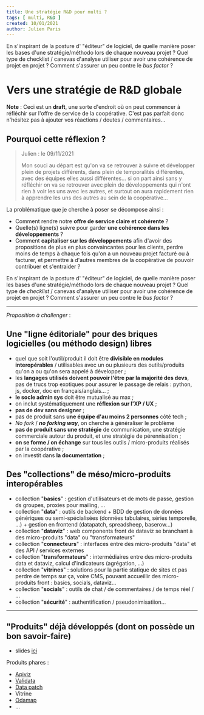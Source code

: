 ```yaml
---
title: Une stratégie R&D pour multi ? 
tags: [ multi, R&D ]
created: 10/01/2021
author: Julien Paris
---
```


En s'inspirant de la posture d' "éditeur" de logiciel, de quelle manière poser les bases d'une stratégie/méthodo lors de chaque nouveau projet ? Quel type de checklist / canevas d'analyse utiliser pour avoir une cohérence de projet en projet ? Comment s'assurer un peu contre le *bus factor* ? 


# Vers une stratégie de R&D globale

**Note** : Ceci est un **draft**, une sorte d'endroit où on peut commencer à réfléchir sur l'offre de service de la coopérative. C'est pas parfait donc n'hésitez pas à ajouter vos réactions / doutes / commentaires... 


## Pourquoi cette réflexion ?

> Julien : le 09/11/2021
>
>  Mon souci au départ est qu'on va se retrouver à suivre et développer plein de projets différents, dans plein de temporalités différentes, avec des équipes elles aussi différentes... si on part ainsi sans y réfléchir on va se retrouver avec plein de développements qui n'ont rien à voir les uns avec les autres, et surtout on aura rapidement rien à apprendre les uns des autres au sein de la coopérative... 

La problématique que je cherche à poser se décompose ainsi : 

- Comment rendre notre **offre de service claire et cohérente** ?
- Quelle(s) ligne(s) suivre pour garder **une cohérence dans les développements** ?
- Comment **capitaliser sur les développements** afin d'avoir des propositions de plus en plus convaincantes pour les clients,  perdre moins de temps à chaque fois qu'on a un nouveau projet facturé ou à facturer, et permettre à d'autres membres de la coopérative de pouvoir contribuer et s'entraider ?

En s'inspirant de la posture d' "éditeur" de logiciel, de quelle manière poser les bases d'une stratégie/méthodo lors de chaque nouveau projet ? Quel type de *checklist* / canevas d'analyse utiliser pour avoir une cohérence de projet en projet ? Comment s'assurer un peu contre le *bus factor* ? 

-----

_Proposition à *challenger*_ : 

## Une "ligne éditoriale" pour des briques logicielles (ou méthodo design) libres

- quel que soit l'outil/produit il doit être **divisible en modules interopérables** / utilisables avec un ou plusieurs des outils/produits qu'on a ou qu'on sera appelé à développer ;
- les **langages utilisés doivent pouvoir l'être par la majorité des devs**, pas de trucs trop exotiques pour assurer le passage de relais : python, js, docker, doc en français/anglais... ;
- **le socle admin sys** doit être mutualisé au max ;
- on inclut systématiquement une **réflexion sur l'XP / UX** ;
- **pas de dev sans designer** ;
- pas de produit sans **une équipe d'au moins 2 personnes** côté tech ;
- *No fork* / ***no forking way***, on cherche à généraliser le problème 
- **pas de produit sans une stratégie** de communication, une stratégie commerciale autour du produit, et une stratégie de pérennisation ;
- **on se forme / on échange** sur tous les outils / micro-produits réalisés par la coopérative ;
- on investit dans **la documentation** ;




## Des "collections" de méso/micro-produits interopérables

- collection "**basics**" : gestion d'utilisateurs et de mots de passe, gestion ds groupes, proxies pour mailing, ...
- collection "**data**" : outils de backend + BDD de gestion de données génériques ou semi-spécialisées (données tabulaires, séries temporelle, ...) + gestion en frontend (datapatch, spreadsheep, baserow...)
- collection "**dataviz**" :  web components front de  dataviz se branchant à des micro-produits "data" ou "transformateurs"
- collection "**connecteurs**" :  interfaces entre des micro-produits "data" et des API / services externes
- collection "**transformateurs**" : intermédiaires entre des micro-produits data  et dataviz, calcul d'indicateurs (agrégation, …)
- collection "**vitrines**" : solutions pour la partie statique de sites et pas perdre de temps sur ça, voire CMS, pouvant accueillir des micro-produits front : basics, socials, dataviz...
- collection "**socials**" : outils de chat / de commentaires / de temps réel / ...
- collection "**sécurité**" : authentification / pseudonimisatiion...


----
## "Produits" déjà développés (dont on possède un bon savoir-faire)

- slides [ici](https://nextcloud.jailbreak.paris/s/Zx7HKq6r28dWAL9)

Produits phares : 
- [Apiviz](https://www.multi.coop/references?item=.%2Ftexts%2Freferences%2Fprojects%2Fapiviz.md)
- [Validata](https://www.multi.coop/references?item=.%2Ftexts%2Freferences%2Fprojects%2Fvalidata.md)
- [Data patch](https://www.multi.coop/references?item=.%2Ftexts%2Freferences%2Fprojects%2Fdata-patch.md)
- Vitrine
- [Odamap](https://www.multi.coop/references?item=.%2Ftexts%2Freferences%2Fprojects%2Faides-entreprises.md)
- ...
